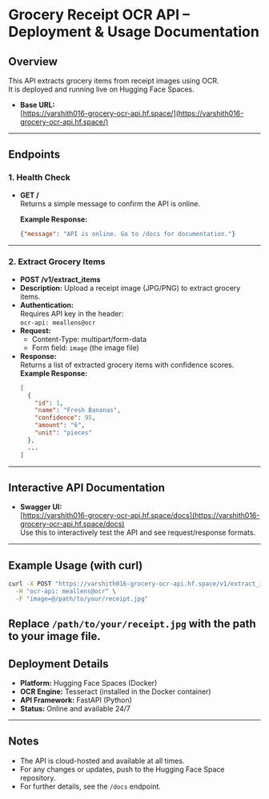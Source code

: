 # Grocery Receipt OCR API – Deployment & Usage Documentation

## Overview
This API extracts grocery items from receipt images using OCR.  
It is deployed and running live on Hugging Face Spaces.

- **Base URL:**  
  [https://varshith016-grocery-ocr-api.hf.space/](https://varshith016-grocery-ocr-api.hf.space/)

---

## Endpoints

### 1. Health Check
- **GET /**  
  Returns a simple message to confirm the API is online.

  **Example Response:**
  ```json
  {"message": "API is online. Go to /docs for documentation."}
  ```

---

### 2. Extract Grocery Items
- **POST /v1/extract_items**
- **Description:** Upload a receipt image (JPG/PNG) to extract grocery items.
- **Authentication:**  
  Requires API key in the header:  
  `ocr-api: meallens@ocr`
- **Request:**  
  - Content-Type: multipart/form-data
  - Form field: `image` (the image file)
- **Response:**  
  Returns a list of extracted grocery items with confidence scores.
  **Example Response:**
  ```json
  [
    {
      "id": 1,
      "name": "Fresh Bananas",
      "confidence": 95,
      "amount": "6",
      "unit": "pieces"
    },
    ...
  ]
  ```
---
## Interactive API Documentation
- **Swagger UI:**  
  [https://varshith016-grocery-ocr-api.hf.space/docs](https://varshith016-grocery-ocr-api.hf.space/docs)  
  Use this to interactively test the API and see request/response formats.
---
## Example Usage (with curl)
```sh
curl -X POST "https://varshith016-grocery-ocr-api.hf.space/v1/extract_items" \
  -H "ocr-api: meallens@ocr" \
  -F "image=@/path/to/your/receipt.jpg"
```
Replace `/path/to/your/receipt.jpg` with the path to your image file.
---
## Deployment Details
- **Platform:** Hugging Face Spaces (Docker)
- **OCR Engine:** Tesseract (installed in the Docker container)
- **API Framework:** FastAPI (Python)
- **Status:** Online and available 24/7

---

## Notes

- The API is cloud-hosted and available at all times.
- For any changes or updates, push to the Hugging Face Space repository.
- For further details, see the `/docs` endpoint.
